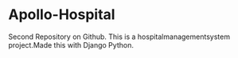 # Apollo-Hospital
Second Repository on Github.
This is a hospitalmanagementsystem project.Made this with Django Python.
